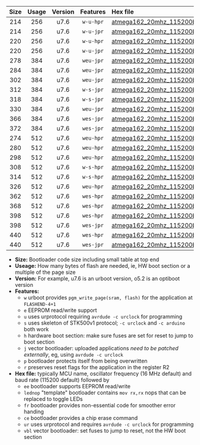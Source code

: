 |Size|Usage|Version|Features|Hex file|
|:-:|:-:|:-:|:-:|:--|
|214|256|u7.6|`w-u-hpr`|[atmega162_20mhz_115200bps_ur.hex](https://raw.githubusercontent.com/stefanrueger/urboot/main//atmega162_20mhz_115200bps_ur.hex)|
|214|256|u7.6|`w-u-jpr`|[atmega162_20mhz_115200bps_ur_vbl.hex](https://raw.githubusercontent.com/stefanrueger/urboot/main//atmega162_20mhz_115200bps_ur_vbl.hex)|
|220|256|u7.6|`w-u-hpr`|[atmega162_20mhz_115200bps_lednop_ur.hex](https://raw.githubusercontent.com/stefanrueger/urboot/main//atmega162_20mhz_115200bps_lednop_ur.hex)|
|220|256|u7.6|`w-u-jpr`|[atmega162_20mhz_115200bps_lednop_ur_vbl.hex](https://raw.githubusercontent.com/stefanrueger/urboot/main//atmega162_20mhz_115200bps_lednop_ur_vbl.hex)|
|278|384|u7.6|`weu-jpr`|[atmega162_20mhz_115200bps_ee_ur_vbl.hex](https://raw.githubusercontent.com/stefanrueger/urboot/main//atmega162_20mhz_115200bps_ee_ur_vbl.hex)|
|284|384|u7.6|`weu-jpr`|[atmega162_20mhz_115200bps_ee_lednop_ur_vbl.hex](https://raw.githubusercontent.com/stefanrueger/urboot/main//atmega162_20mhz_115200bps_ee_lednop_ur_vbl.hex)|
|302|384|u7.6|`weu-jpr`|[atmega162_20mhz_115200bps_ee_lednop_fr_ur_vbl.hex](https://raw.githubusercontent.com/stefanrueger/urboot/main//atmega162_20mhz_115200bps_ee_lednop_fr_ur_vbl.hex)|
|312|384|u7.6|`w-s-jpr`|[atmega162_20mhz_115200bps_vbl.hex](https://raw.githubusercontent.com/stefanrueger/urboot/main//atmega162_20mhz_115200bps_vbl.hex)|
|318|384|u7.6|`w-s-jpr`|[atmega162_20mhz_115200bps_lednop_vbl.hex](https://raw.githubusercontent.com/stefanrueger/urboot/main//atmega162_20mhz_115200bps_lednop_vbl.hex)|
|330|384|u7.6|`weu-jpr`|[atmega162_20mhz_115200bps_ee_lednop_fr_ce_ur_vbl.hex](https://raw.githubusercontent.com/stefanrueger/urboot/main//atmega162_20mhz_115200bps_ee_lednop_fr_ce_ur_vbl.hex)|
|366|384|u7.6|`wes-jpr`|[atmega162_20mhz_115200bps_ee_vbl.hex](https://raw.githubusercontent.com/stefanrueger/urboot/main//atmega162_20mhz_115200bps_ee_vbl.hex)|
|372|384|u7.6|`wes-jpr`|[atmega162_20mhz_115200bps_ee_lednop_vbl.hex](https://raw.githubusercontent.com/stefanrueger/urboot/main//atmega162_20mhz_115200bps_ee_lednop_vbl.hex)|
|274|512|u7.6|`weu-hpr`|[atmega162_20mhz_115200bps_ee_ur.hex](https://raw.githubusercontent.com/stefanrueger/urboot/main//atmega162_20mhz_115200bps_ee_ur.hex)|
|280|512|u7.6|`weu-hpr`|[atmega162_20mhz_115200bps_ee_lednop_ur.hex](https://raw.githubusercontent.com/stefanrueger/urboot/main//atmega162_20mhz_115200bps_ee_lednop_ur.hex)|
|298|512|u7.6|`weu-hpr`|[atmega162_20mhz_115200bps_ee_lednop_fr_ur.hex](https://raw.githubusercontent.com/stefanrueger/urboot/main//atmega162_20mhz_115200bps_ee_lednop_fr_ur.hex)|
|308|512|u7.6|`w-s-hpr`|[atmega162_20mhz_115200bps.hex](https://raw.githubusercontent.com/stefanrueger/urboot/main//atmega162_20mhz_115200bps.hex)|
|314|512|u7.6|`w-s-hpr`|[atmega162_20mhz_115200bps_lednop.hex](https://raw.githubusercontent.com/stefanrueger/urboot/main//atmega162_20mhz_115200bps_lednop.hex)|
|326|512|u7.6|`weu-hpr`|[atmega162_20mhz_115200bps_ee_lednop_fr_ce_ur.hex](https://raw.githubusercontent.com/stefanrueger/urboot/main//atmega162_20mhz_115200bps_ee_lednop_fr_ce_ur.hex)|
|362|512|u7.6|`wes-hpr`|[atmega162_20mhz_115200bps_ee.hex](https://raw.githubusercontent.com/stefanrueger/urboot/main//atmega162_20mhz_115200bps_ee.hex)|
|368|512|u7.6|`wes-hpr`|[atmega162_20mhz_115200bps_ee_lednop.hex](https://raw.githubusercontent.com/stefanrueger/urboot/main//atmega162_20mhz_115200bps_ee_lednop.hex)|
|398|512|u7.6|`wes-hpr`|[atmega162_20mhz_115200bps_ee_lednop_fr.hex](https://raw.githubusercontent.com/stefanrueger/urboot/main//atmega162_20mhz_115200bps_ee_lednop_fr.hex)|
|398|512|u7.6|`wes-jpr`|[atmega162_20mhz_115200bps_ee_lednop_fr_vbl.hex](https://raw.githubusercontent.com/stefanrueger/urboot/main//atmega162_20mhz_115200bps_ee_lednop_fr_vbl.hex)|
|440|512|u7.6|`wes-hpr`|[atmega162_20mhz_115200bps_ee_lednop_fr_ce.hex](https://raw.githubusercontent.com/stefanrueger/urboot/main//atmega162_20mhz_115200bps_ee_lednop_fr_ce.hex)|
|440|512|u7.6|`wes-jpr`|[atmega162_20mhz_115200bps_ee_lednop_fr_ce_vbl.hex](https://raw.githubusercontent.com/stefanrueger/urboot/main//atmega162_20mhz_115200bps_ee_lednop_fr_ce_vbl.hex)|

- **Size:** Bootloader code size including small table at top end
- **Useage:** How many bytes of flash are needed, ie, HW boot section or a multiple of the page size
- **Version:** For example, u7.6 is an urboot version, o5.2 is an optiboot version
- **Features:**
  + `w` urboot provides `pgm_write_page(sram, flash)` for the application at `FLASHEND-4+1`
  + `e` EEPROM read/write support
  + `u` uses urprotocol requiring `avrdude -c urclock` for programming
  + `s` uses skeleton of STK500v1 protocol; `-c urclock` and `-c arduino` both work
  + `h` hardware boot section: make sure fuses are set for reset to jump to boot section
  + `j` vector bootloader: uploaded applications *need to be patched externally*, eg, using `avrdude -c urclock`
  + `p` bootloader protects itself from being overwritten
  + `r` preserves reset flags for the application in the register R2
- **Hex file:** typically MCU name, oscillator frequency (16 MHz default) and baud rate (115200 default) followed by
  + `ee` bootloader supports EEPROM read/write
  + `lednop` "template" bootloader contains `mov rx,rx` nops that can be replaced to toggle LEDs
  + `fr` bootloader provides non-essential code for smoother error handing
  + `ce` bootloader provides a chip erase command
  + `ur` uses urprotocol and requires `avrdude -c urclock` for programming
  + `vbl` vector bootloader: set fuses to jump to reset, not the HW boot section
